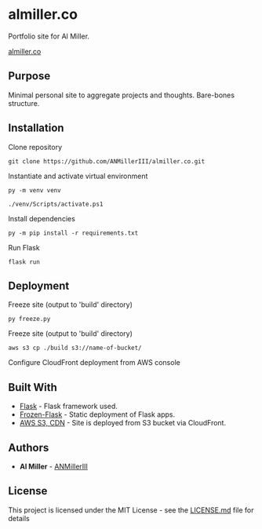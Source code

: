 # almiller.co

Portfolio site for Al Miller.

[almiller.co](https://www.almiller.co)

## Purpose

Minimal personal site to aggregate projects and thoughts. Bare-bones structure.

## Installation

Clone repository

```
git clone https://github.com/ANMillerIII/almiller.co.git
```

Instantiate and activate virtual environment

```
py -m venv venv

./venv/Scripts/activate.ps1

```

Install dependencies

```
py -m pip install -r requirements.txt
```

Run Flask

```
flask run
```

## Deployment

Freeze site (output to 'build' directory)

```
py freeze.py
```

Freeze site (output to 'build' directory)

```
aws s3 cp ./build s3://name-of-bucket/
```

Configure CloudFront deployment from AWS console

## Built With

* [Flask](https://flask.palletsprojects.com/en/1.1.x/) - Flask framework used.
* [Frozen-Flask](https://pythonhosted.org/Frozen-Flask/) - Static deployment of Flask apps.
* [AWS S3, CDN](https://aws.amazon.com/) - Site is deployed from S3 bucket via CloudFront.

## Authors

* **Al Miller** - [ANMillerIII](https://github.com/ANMillerIII)

## License

This project is licensed under the MIT License - see the [LICENSE.md](LICENSE.md) file for details